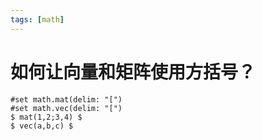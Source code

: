 ```yaml
---
tags: [math]
---
```


# 如何让向量和矩阵使用方括号？

```typst
#set math.mat(delim: "[")
#set math.vec(delim: "[")
$ mat(1,2;3,4) $
$ vec(a,b,c) $
```
